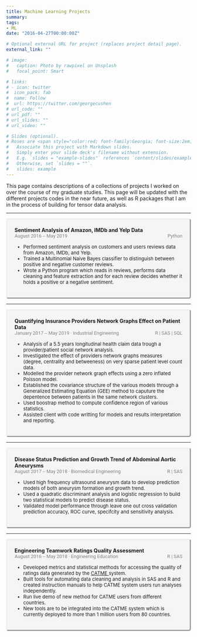 ```yaml
---
title: Machine Learning Projects
summary:     
tags:  
- ML  
date: "2016-04-27T00:00:00Z"

# Optional external URL for project (replaces project detail page).
external_link: ""

# image:
#   caption: Photo by rawpixel on Unsplash
#   focal_point: Smart

# links:
# - icon: twitter
#  icon_pack: fab
#  name: Follow
#  url: https://twitter.com/georgecushen
# url_code: ""
# url_pdf: ""
# url_slides: ""
# url_video: ""

# Slides (optional).
# Roses are <span style="color:red; font-family:Georgia; font-size:2em;">red.</span>
#   Associate this project with Markdown slides.
#   Simply enter your slide deck's filename without extension.
#   E.g. `slides = "example-slides"` references `content/slides/example-slides.md`.
#   Otherwise, set `slides = ""`.
#   slides: example
---
```

This page contains descriptions of a collections of projects I worked on over the course of my graduate studies. This page will be updated with the different projects codes in the near future, as well as R packages that I am in the process of building for tensor data analysis.

 <!DOCTYPE html>
<html lang="en">
  <head>
  <style>
      /* The . with the boxed represents that it is a class */
      .boxed {
        border-style: outset;  
        background-color: rgb(245,245,245);
        border-radius: 5px;
        padding: 20px 20px 20px 20px;
        margin-right: 0px;
      }
   
  </style>
  </head>
  <body>
  <hr>
   <div class="boxed">
    <span style="font-weight: bold;">Sentiment Analysis of Amazon, IMDb and Yelp Data </span>  
    <br><span style="color:grey; font-family:roboto; font-size:13px;"> August 2016 -- May 2019</span> <span style="color:grey; font-family:roboto; font-size:13px;float:right;"> Python </span>
    <ul>
    <span style="font-size:13px;">
      <li> Performed sentiment analysis on customers and users reviews data from Amazon, IMDb, and Yelp.</li>
      <li> Trained a Multinomial Naive Bayes classifier to distinguish between positive and negative customer reviews.</li>
      <li> Wrote a Python program which reads in reviews, performs data cleaning and feature extraction and for each review decides whether it holds a positive or a negative sentiment.</li>
      </span>  
      </ul>
     </div>
  <hr>
   <div class="boxed">
    <span style="font-weight: bold;">Quantifying Insurance Providers Network Graphs Effect on Patient Data</span>  
    <br><span style="color:grey; font-family:roboto; font-size:13px;"> January 2017 -- May 2019 &#183 Industrial Engineering</span> <span style="color:grey; font-family:roboto; font-size:13px;float:right;">  R | SAS | SQL </span>
    <ul>
    <span style="font-size:13px;">
      <li> Analysis of a 5.5 years longitudinal health claim data trough a provider/patient social network analysis.</li>
      <li> Investigated the effect of providers network graphs measures (degree, centrality and betweeness) on very sparse patient level count data.</li>
      <li> Modelled the provider network graph effects using a zero inflated Poisson model.</li>
      <li> Established the covariance structure of the various models through a Generalized Estimating Equation (GEE) method to caputure the depentence between patients in the same network clusters.</li>
      <li> Used boostrap method to compute confidence region of various statistics.</li>
      <li> Assisted client with code writting for models and results interpretation and reporting.</li>
      </span>  
      </ul>
     </div>
  <hr>
   <div class="boxed">
    <span style="font-weight: bold;">Disease Status Prediction and Growth Trend of Abdominal Aortic Aneurysms</span>  
    <br><span style="color:grey; font-family:roboto; font-size:13px;">August 2017 -- May 2018 &#183 Biomedical Engineering</span> <span style="color:grey; font-family:roboto; font-size:13px;float:right;">  R | SAS </span>
    <ul>
    <span style="font-size:13px;">
      <li> Used high frequency ultrasound aneurysm data to develop prediction models of both aneurysm formation and growth trend.</li>
      <li> Used a quadratic discriminant analysis and logistic regression to build two statistical models to predict disease status.</li>
      <li> Validated model performance through leave one out cross validation prediction accuracy, ROC curve, specifcity and sensitivity analysis.</li>
      </span>  
      </ul>
     </div>
  <hr>
    <div class="boxed">
      <span style="font-weight: bold;">Engineering Teamwork Ratings Quality Assessment</span>  
    <br><span style="color:grey; font-family:roboto; font-size:13px;">August 2016 -- May 2018 &#183 Engineering Education</span> <span style="color:grey; font-family:roboto; font-size:13px;float:right;">  R | SAS </span>
      <ul>
      <span style="font-size:13px;">
      <li>Developed metrics and statistical methods for accessing the quality of ratings data generated by the <a href="https://info.catme.org/features/overview/"> CATME </a> system.</li>   
      <li>Built tools for automating data cleaning and analysis in SAS and R and created instruction manuals to help CATME system users run analyses independently.</li>   
      <li> Run live demo of new method for CATME users from different countries.</li>   
      <li> New tools are to be integrated into the CATME system which is currently deployed to more than 1 million users from 80 countries.</li>  
      </span>  
      </ul>
    </div>
  </body>
</html>  
